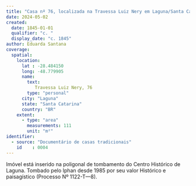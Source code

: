 ```yaml
---
title: "Casa nº 76, localizada na Travessa Luiz Nery em Laguna/Santa Catarina"
date: 2024-05-02
created:
  date: 1845-01-01
  qualifier: "c. "
  display_date: "c. 1845"
author: Eduarda Santana
coverage:
  spatial:
    location:
      lat : -28.484150
      long: -48.779905
      name: 
        text: 
           Travessa Luiz Nery, 76
        type: "personal"
      city: "Laguna"
      state: "Santa Catarina"
      country: "BR"
    extent:
      - type: "area"
        measurements: 111
        unit: "m²"
identifier:
  - source: "Documentário de casas tradicionais"
    id    : 0004
---
```


Imóvel está inserido na poligonal de tombamento do Centro Histórico de Laguna. Tombado pelo Iphan desde 1985 por seu valor Histórico e paisagístico (Processo Nº 1122-T—8).
